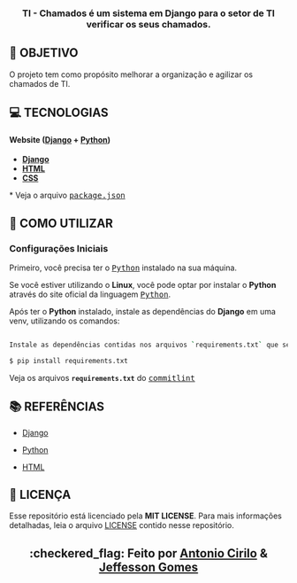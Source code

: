 <h3 align="center">

TI - Chamados é um sistema em **Django** para o setor de TI verificar os seus chamados. 

</h3>

## **:rocket: OBJETIVO**

O projeto tem como propósito melhorar a organização e agilizar os chamados de TI.

## **:computer: TECNOLOGIAS**


#### **Website** ([Django][Django] + [Python][Python])

  - **[Django][Django]**
  - **[HTML][HTML]**
  - **[CSS][CSS]**

  \* Veja o arquivo <kbd>[package.json](./sources/website/package.json)</kbd>



## **:wine_glass: COMO UTILIZAR**

### Configurações Iniciais

Primeiro, você precisa ter o <kbd>[Python](https://www.python.org/downloads/)</kbd> instalado na sua máquina. 

Se você estiver utilizando o **Linux**, você pode optar por instalar o **Python** através do site oficial da linguagem <kbd>[Python](https://www.python.org/downloads/)</kbd>.

Após ter o **Python** instalado, instale as dependências do **Django** em uma venv, utilizando os comandos:

```sh

Instale as dependências contidas nos arquivos `requirements.txt` que se encontram na raíz do repositório (para o gerenciamento de commits). Para instalar as dependências, basta abrir o terminal no diretório e digitar o comando:
```

```sh
$ pip install requirements.txt

```

Veja os arquivos **`requirements.txt`** do <kbd>[commitlint](./requirements.txt)</kbd>


## **:books: REFERÊNCIAS**

- [Django](https://www.djangoproject.com/)

- [Python](https://www.python.org/)
- [HTML](https://www.w3schools.com/html/)

## **:page_with_curl: LICENÇA**

Esse repositório está licenciado pela **MIT LICENSE**. Para mais informações detalhadas, leia o arquivo [LICENSE](./LICENSE) contido nesse repositório. 

<h2 align="center">:checkered_flag: Feito por  <a href="https://www.linkedin.com/in/antonio-cirilo-997bab17b/">Antonio Cirilo</a> & <a href="https://www.linkedin.com/in/jeffesson-gomes-2b36911aa/">Jeffesson Gomes</a></h2>


<!-- Techs -->

[Django]: https://www.djangoproject.com/

[HTML]: https://www.w3schools.com/html/

[CSS]: https://www.w3schools.com/w3css/defaulT.asp
[Python]: https://www.python.org/
